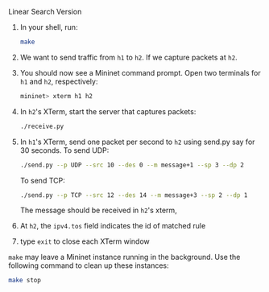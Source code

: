 Linear Search Version

1. In your shell, run:
   ```bash
   make
   ```

2. We want to send traffic from `h1` to `h2`. If we
capture packets at `h2`.

3. You should now see a Mininet command prompt. Open two terminals
for `h1` and `h2`, respectively:
   ```bash
   mininet> xterm h1 h2
   ```
4. In `h2`'s XTerm, start the server that captures packets:
   ```bash
   ./receive.py
   ```
5. In `h1`'s XTerm, send one packet per second to `h2` using send.py
say for 30 seconds.
   To send UDP:
   ```bash
   ./send.py --p UDP --src 10 --des 0 --m message+1 --sp 3 --dp 2
   ```
   To send TCP:
   ```bash
   ./send.py --p TCP --src 12 --des 14 --m message+3 --sp 2 --dp 1
   ```
   The message should be received in `h2`'s xterm,
6. At `h2`, the `ipv4.tos` field indicates the id of matched rule
7. type `exit` to close each XTerm window

`make` may leave a Mininet instance
running in the background.  Use the following command to clean up
these instances:

```bash
make stop
```
